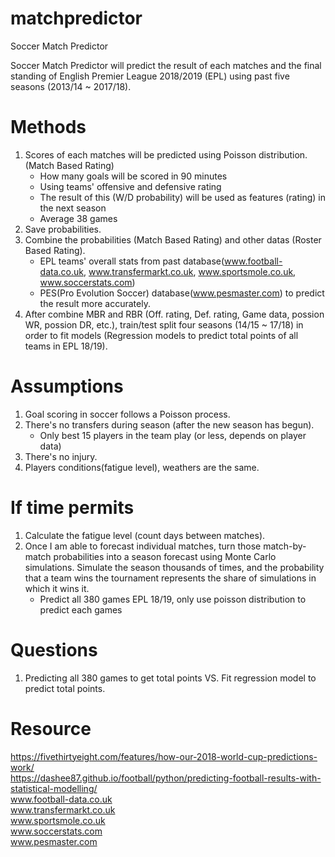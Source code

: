 # matchpredictor
Soccer Match Predictor

Soccer Match Predictor will predict the result of each matches and the final standing of English Premier League 2018/2019 (EPL) using past five seasons (2013/14 ~ 2017/18). 

# Methods
1. Scores of each matches will be predicted using Poisson distribution. (Match Based Rating)
    - How many goals will be scored in 90 minutes
    - Using teams' offensive and defensive rating 
    - The result of this (W/D probability) will be used as features (rating) in the next season
    - Average 38 games   
2. Save probabilities.
3. Combine the probabilities (Match Based Rating) and other datas (Roster Based Rating).
    - EPL teams' overall stats from past database(www.football-data.co.uk, www.transfermarkt.co.uk, www.sportsmole.co.uk, www.soccerstats.com)
    - PES(Pro Evolution Soccer) database(www.pesmaster.com) to predict the result more accurately.
4. After combine MBR and RBR (Off. rating, Def. rating, Game data, possion WR, possion DR, etc.), train/test split four seasons (14/15 ~ 17/18) in order to fit models (Regression models to predict total points of all teams in EPL 18/19).

# Assumptions
1. Goal scoring in soccer follows a Poisson process.
2. There's no transfers during season (after the new season has begun).
    - Only best 15 players in the team play (or less, depends on player data)
3. There's no injury.
4. Players conditions(fatigue level), weathers are the same.


# If time permits
1. Calculate the fatigue level (count days between matches).
2. Once I am able to forecast individual matches, turn those match-by-match probabilities into a season forecast using Monte Carlo simulations. Simulate the season thousands of times, and the probability that a team wins the tournament represents the share of simulations in which it wins it.
    - Predict all 380 games EPL 18/19, only use poisson distribution to predict each games

# Questions
1. Predicting all 380 games to get total points VS. Fit regression model to predict total points.

# Resource
https://fivethirtyeight.com/features/how-our-2018-world-cup-predictions-work/   
https://dashee87.github.io/football/python/predicting-football-results-with-statistical-modelling/  
www.football-data.co.uk   
www.transfermarkt.co.uk   
www.sportsmole.co.uk   
www.soccerstats.com   
www.pesmaster.com  
